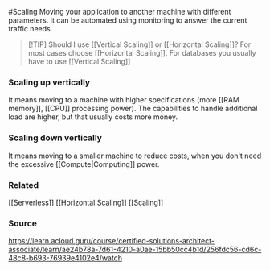 #Scaling 
Moving your application to another machine with different parameters.
It can be automated using monitoring to answer the current traffic needs.

> [!TIP] Should I use [[Vertical Scaling]] or [[Horizontal Scaling]]?
> For most cases choose [[Horizontal Scaling]]. For databases you usually have to use [[Vertical Scaling]]
### Scaling **up** vertically
It means moving to a machine with higher specifications (more [[RAM memory]], [[CPU]] processing power).
The capabilities to handle additional load are higher, but that usually costs more money.
### Scaling down vertically
It means moving to a smaller machine to reduce costs, when you don't need the excessive [[Compute|Computing]] power.
### Related
[[Serverless]]
[[Horizontal Scaling]]
[[Scaling]]
### Source
https://learn.acloud.guru/course/certified-solutions-architect-associate/learn/ae24b78a-7d61-4210-a0ae-15bb50cc4b1d/256fdc56-cd6c-48c8-b693-76939e4102e4/watch
